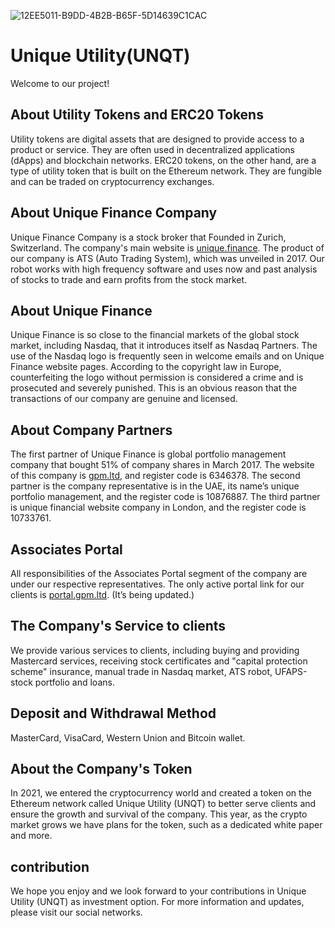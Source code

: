 ![12EE5011-B9DD-4B2B-B65F-5D14639C1CAC](https://user-images.githubusercontent.com/127444067/233792061-185aaa8b-0b17-484a-bd37-a0ae927b00ca.png)

# Unique Utility(UNQT)

Welcome to our project!

## About Utility Tokens and ERC20 Tokens

Utility tokens are digital assets that are designed to provide access to a product or service. They are often used in decentralized applications (dApps) and blockchain networks. ERC20 tokens, on the other hand, are a type of utility token that is built on the Ethereum network. They are fungible and can be traded on cryptocurrency exchanges.

## About Unique Finance Company

Unique Finance Company is a stock broker that Founded in Zurich, Switzerland. The company's main website is [unique.finance](https://unique.finance/). The product of our company is ATS (Auto Trading System), which was unveiled in 2017. Our robot works with high frequency software and uses now and past analysis of stocks to trade and earn profits from the stock market.

## About Unique Finance

Unique Finance is so close to the financial markets of the global stock market, including Nasdaq, that it introduces itself as Nasdaq Partners.
The use of the Nasdaq logo is frequently seen in welcome emails and on Unique Finance website pages. According to the copyright law in Europe, counterfeiting the logo without permission is considered a crime and is prosecuted and severely punished. This is an obvious reason that the transactions of our company are genuine and licensed.

## About Company Partners

The first partner of Unique Finance is global portfolio management company that bought 51% of company shares in March 2017. The website of this company is [gpm.ltd](https://gpm.ltd/), and register code is 6346378. The second partner is the company representative is in the UAE, its name’s unique portfolio management, and the register code is 10876887. The third partner is unique financial website company in London, and the register code is 10733761.

## Associates Portal

All responsibilities of the Associates Portal segment of the company are under our respective representatives. The only active portal link for our clients is [portal.gpm.ltd](https://portal.gpm.ltd/). (It’s being updated.)

## The Company's Service to clients

We provide various services to clients, including buying and providing Mastercard services, receiving stock certificates and "capital protection scheme" insurance, manual trade in Nasdaq market, ATS robot, UFAPS-stock portfolio and loans.

## Deposit and Withdrawal Method

MasterCard, VisaCard, Western Union and Bitcoin wallet.

## About the Company's Token

In 2021, we entered the cryptocurrency world and created a token on the Ethereum network called Unique Utility (UNQT) to better serve clients and ensure the growth and survival of the company.
This year, as the crypto market grows we have plans for the token, such as a dedicated white paper and more.

## contribution

We hope you enjoy and we look forward to your contributions in Unique Utility (UNQT) as investment option. For more information and updates, please visit our social networks.
